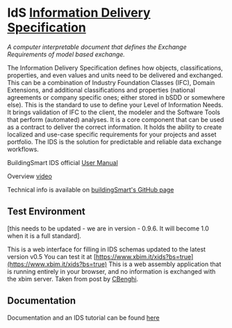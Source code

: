 # IdS [Information Delivery Specification](https://technical.buildingsmart.org/projects/information-delivery-specification-ids/)

*A computer interpretable document that defines the Exchange Requirements of model based exchange.*

The Information Delivery Specification defines how objects, classifications, properties, and even values and units need to be delivered and exchanged. This can be a combination of Industry Foundation Classes (IFC), Domain Extensions, and additional classifications and properties (national agreements or company specific ones; either stored in bSDD or somewhere else). This is the standard to use to define your Level of Information Needs. It brings validation of IFC to the client, the modeler and the Software Tools that perform (automated) analyses. It is a core component that can be used as a contract to deliver the correct information. It holds the ability to create localized and use-case specific requirements for your projects and asset portfolio. The IDS is the solution for predictable and reliable data exchange workflows.

BuildingSmart IDS official [User Manual](https://github.com/buildingSMART/IDS/tree/development/Documentation/UserManual)

Overview [video](https://youtu.be/kNTKt_C0wQ4)

Technical info is available on [buildingSmart's GitHub page](https://github.com/buildingSMART/IDS)


## Test Environment

[this needs to be updated - we are in version - 0.9.6. It will become 1.0 when it is a full standard].<br>

This is a web interface for filling in IDS schemas updated to the latest version v0.5
You can test it at [https://www.xbim.it/xids?bs=true](https://www.xbim.it/xids?bs=true)
This is a web assembly application that is running entirely in your browser, and no information is exchanged with the xbim server. Taken from post by [CBenghi](https://github.com/CBenghi).

## Documentation
Documentation and an IDS tutorial can be found [here](https://github.com/buildingSMART/IDS/tree/master/Documentation)
